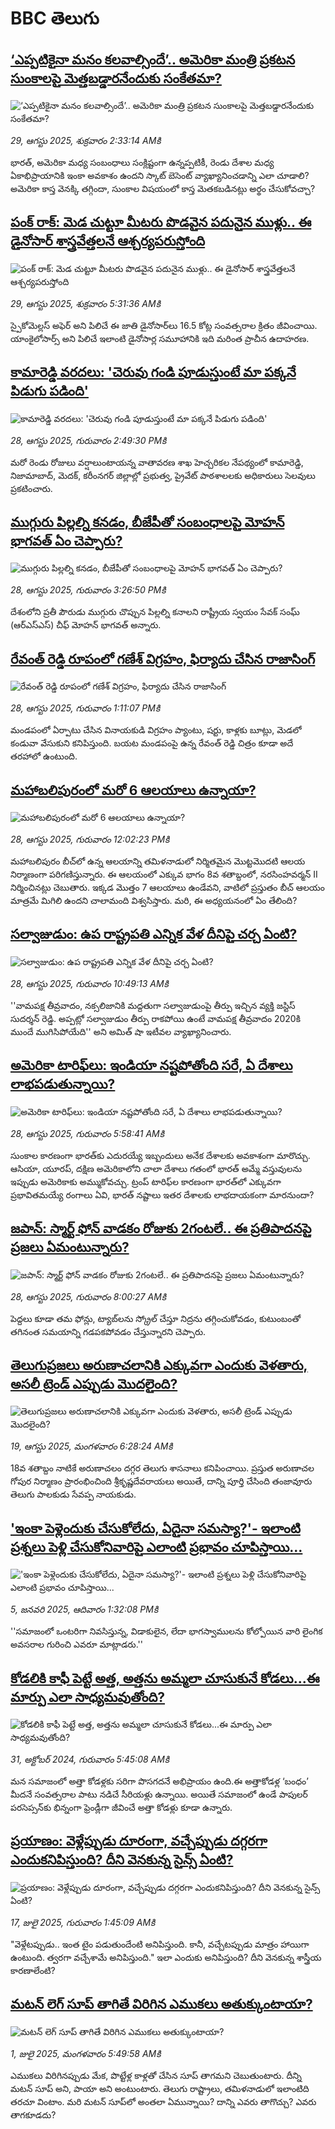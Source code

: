 # BBC తెలుగు## [‘ఎప్పటికైనా మనం కలవాల్సిందే’.. అమెరికా మంత్రి ప్రకటన సుంకాలపై మెత్తబడ్డారనేందుకు సంకేతమా?](https://www.bbc.com/telugu/articles/cx29zg9l7r9o?at_medium=RSS&at_campaign=rss?at_campaign=githubrss)![‘ఎప్పటికైనా మనం కలవాల్సిందే’.. అమెరికా మంత్రి ప్రకటన సుంకాలపై మెత్తబడ్డారనేందుకు సంకేతమా?](https://ichef.bbci.co.uk/ace/ws/240/cpsprodpb/d7a2/live/455cbdc0-8419-11f0-b391-6936825093bd.jpg)_29, ఆగస్టు 2025, శుక్రవారం 2:33:14 AMకి_భారత్, అమెరికా మధ్య సంబంధాలు సంక్లిష్టంగా ఉన్నప్పటికీ, రెండు దేశాల మధ్య ఏకాభిప్రాయానికి ఇంకా అవకాశం ఉందని స్కాట్ బెసెంట్ వ్యాఖ్యానించడాన్ని ఎలా చూడాలి? అమెరికా కాస్త వెనక్కి తగ్గిందా, సుంకాల విషయంలో కాస్త మెతకబడినట్లు అర్థం చేసుకోవచ్చా?## [పంక్ రాక్: మెడ చుట్టూ మీటరు పొడవైన పదునైన ముళ్లు.. ఈ డైనోసార్ శాస్త్రవేత్తలనే ఆశ్చర్యపరుస్తోంది](https://www.bbc.com/telugu/articles/clyrmyd03wko?at_medium=RSS&at_campaign=rss?at_campaign=githubrss)![పంక్ రాక్: మెడ చుట్టూ మీటరు పొడవైన పదునైన ముళ్లు.. ఈ డైనోసార్ శాస్త్రవేత్తలనే ఆశ్చర్యపరుస్తోంది](https://ichef.bbci.co.uk/ace/ws/240/cpsprodpb/b685/live/62bb8530-8497-11f0-b8ce-c55914c35afe.png)_29, ఆగస్టు 2025, శుక్రవారం 5:31:36 AMకి_స్పైకోమెల్లస్ అఫెర్ అని పిలిచే ఈ జాతి డైనోసార్‌లు 16.5 కోట్ల సంవత్సరాల క్రితం జీవించాయి. 
యాంకైలోసార్స్ అని పిలిచే ఇలాంటి డైనోసార్ల సమూహానికి ఇది మరింత ప్రాచీన ఉదాహరణ.## [కామారెడ్డి వరదలు: 'చెరువు గండి పూడుస్తుంటే మా పక్కనే పిడుగు పడింది'](https://www.bbc.com/telugu/articles/c99mdkg02glo?at_medium=RSS&at_campaign=rss?at_campaign=githubrss)![కామారెడ్డి వరదలు: 'చెరువు గండి పూడుస్తుంటే మా పక్కనే పిడుగు పడింది'](https://ichef.bbci.co.uk/ace/standard/240/cpsprodpb/df36/live/fa4c7420-842b-11f0-b391-6936825093bd.jpg)_28, ఆగస్టు 2025, గురువారం 2:49:30 PMకి_మరో రెండు రోజులు వర్షాలుంటాయన్న వాతావరణ శాఖ హెచ్చరికల నేపథ్యంలో కామారెడ్డి, నిజామాబాద్, మెదక్, కరీంనగర్ జిల్లాల్లో ప్రభుత్వ, ప్రైవేట్ పాఠశాలలకు అధికారులు సెలవులు ప్రకటించారు.## [ముగ్గురు పిల్లల్ని కనడం, బీజేపీతో సంబంధాలపై మోహన్ భాగవత్ ఏం చెప్పారు?](https://www.bbc.com/telugu/articles/cgr9vljyrgyo?at_medium=RSS&at_campaign=rss?at_campaign=githubrss)![ముగ్గురు పిల్లల్ని కనడం, బీజేపీతో సంబంధాలపై మోహన్ భాగవత్ ఏం చెప్పారు?](https://ichef.bbci.co.uk/ace/ws/240/cpsprodpb/4601/live/7b6fe2d0-8422-11f0-b391-6936825093bd.png)_28, ఆగస్టు 2025, గురువారం 3:26:50 PMకి_దేశంలోని ప్రతీ పౌరుడు ముగ్గురు చొప్పున పిల్లల్ని కనాలని రాష్ట్రీయ స్వయం సేవక్ సంఘ్ (ఆర్‌ఎస్‌ఎస్) చీఫ్ మోహన్ భాగవత్ అన్నారు.## [రేవంత్ రెడ్డి రూపంలో గణేశ్ విగ్రహం, ఫిర్యాదు చేసిన రాజాసింగ్](https://www.bbc.com/telugu/articles/cd9j4zw1wz5o?at_medium=RSS&at_campaign=rss?at_campaign=githubrss)![రేవంత్ రెడ్డి రూపంలో గణేశ్ విగ్రహం, ఫిర్యాదు చేసిన రాజాసింగ్](https://ichef.bbci.co.uk/ace/ws/240/cpsprodpb/d20b/live/a679cec0-840c-11f0-bd2b-c9a8fb561af5.png)_28, ఆగస్టు 2025, గురువారం 1:11:07 PMకి_మండపంలో ఏర్పాటు చేసిన వినాయకుడి విగ్రహం ప్యాంటు, షర్టు, కాళ్లకు బూట్లు, మెడలో కండువా వేసుకుని కనిపిస్తుంది. బయట మండపంపై ఉన్న రేవంత్ రెడ్డి చిత్రం కూడా అదే తరహాలో ఉంటుంది.## [మహాబలిపురంలో మరో 6 ఆలయాలు ఉన్నాయా?](https://www.bbc.com/telugu/articles/c4g0lqxx69lo?at_medium=RSS&at_campaign=rss?at_campaign=githubrss)![మహాబలిపురంలో మరో 6 ఆలయాలు ఉన్నాయా?](https://ichef.bbci.co.uk/ace/ws/240/cpsprodpb/6814/live/9b55d850-8406-11f0-bd2b-c9a8fb561af5.jpg)_28, ఆగస్టు 2025, గురువారం 12:02:23 PMకి_మహాబలిపురం బీచ్‌లో ఉన్న ఆలయాన్ని తమిళనాడులో నిర్మితమైన మొట్టమొదటి ఆలయ నిర్మాణంగా పరిగణిస్తున్నారు. ఈ ఆలయంలో ఎక్కువ భాగం 8వ శతాబ్దంలో, నరసింహవర్మన్ II నిర్మించినట్లు చెబుతారు. ఇక్కడ మొత్తం 7 ఆలయాలు ఉండేవని, వాటిలో ప్రస్తుతం  బీచ్ ఆలయం మాత్రమే మిగిలి ఉందని చాలామంది విశ్వసిస్తారు. మరి, ఈ అధ్యయనంలో ఏం తేలింది?## [సల్వాజుడుం: ఉప రాష్ట్రపతి ఎన్నిక వేళ  దీనిపై చర్చ ఏంటి?](https://www.bbc.com/telugu/articles/crr24eyx9zqo?at_medium=RSS&at_campaign=rss?at_campaign=githubrss)![సల్వాజుడుం: ఉప రాష్ట్రపతి ఎన్నిక వేళ  దీనిపై చర్చ ఏంటి?](https://ichef.bbci.co.uk/ace/standard/240/cpsprodpb/8d44/live/7e72e970-83fd-11f0-b391-6936825093bd.jpg)_28, ఆగస్టు 2025, గురువారం 10:49:13 AMకి_''వామపక్ష తీవ్రవాదం, నక్సలిజానికి మద్దతుగా సల్వాజుడుంపై తీర్పు ఇచ్చిన వ్యక్తి జస్టిస్ సుదర్శన్ రెడ్డి. అప్పట్లో సల్వాజుడుం తీర్పు రాకపోయి ఉంటే వామపక్ష తీవ్రవాదం 2020కి ముందే ముగిసిపోయేది'' అని అమిత్ షా ఇటీవల వ్యాఖ్యానించారు.## [అమెరికా టారిఫ్‌లు: ఇండియా నష్టపోతోంది సరే, ఏ దేశాలు లాభపడుతున్నాయి? ](https://www.bbc.com/telugu/articles/cq87jzz9j58o?at_medium=RSS&at_campaign=rss?at_campaign=githubrss)![అమెరికా టారిఫ్‌లు: ఇండియా నష్టపోతోంది సరే, ఏ దేశాలు లాభపడుతున్నాయి? ](https://ichef.bbci.co.uk/ace/ws/240/cpsprodpb/1054/live/ee6e17b0-83bf-11f0-b385-d380af23fc16.jpg)_28, ఆగస్టు 2025, గురువారం 5:58:41 AMకి_సుంకాల కారణంగా భారత్‌కు ఎదురయ్యే ఇబ్బందులు అనేక దేశాలకు అవకాశంగా మారొచ్చు. ఆసియా, యూరప్, దక్షిణ అమెరికాలోని చాలా దేశాలు గతంలో భారత్ అమ్మే వస్తువులను ఇప్పుడు అమెరికాకు అమ్ముకోవచ్చు. ట్రంప్ టారిఫ్‌ల కారణంగా  భారత్‌లో ఎక్కువగా ప్రభావితమయ్యే రంగాలు ఏవి, భారత్ నష్టాలు ఇతర దేశాలకు లాభదాయకంగా మారనుందా?## [జపాన్: స్మార్ట్ ఫోన్ వాడకం రోజుకు 2గంటలే..  ఈ ప్రతిపాదనపై ప్రజలు ఏమంటున్నారు? ](https://www.bbc.com/telugu/articles/crevr5jzzr4o?at_medium=RSS&at_campaign=rss?at_campaign=githubrss)![జపాన్: స్మార్ట్ ఫోన్ వాడకం రోజుకు 2గంటలే..  ఈ ప్రతిపాదనపై ప్రజలు ఏమంటున్నారు? ](https://ichef.bbci.co.uk/ace/ws/240/cpsprodpb/3491/live/e3755450-83d7-11f0-a34f-318be3fb0481.jpg)_28, ఆగస్టు 2025, గురువారం 8:00:27 AMకి_పెద్దలు కూడా తమ ఫోన్లు, ట్యాబ్‌లను స్క్రోల్ చేస్తూ నిద్రను తగ్గించుకోవడం, కుటుంబంతో తగినంత సమయాన్ని గడపకపోవడం చేస్తున్నారని చెప్పారు.## [తెలుగుప్రజలు అరుణాచలానికి ఎక్కువగా ఎందుకు వెళతారు, అసలీ ట్రెండ్ ఎప్పుడు మొదలైంది? ](https://www.bbc.com/telugu/articles/c8jp32zrzxpo?at_medium=RSS&at_campaign=rss?at_campaign=githubrss)![తెలుగుప్రజలు అరుణాచలానికి ఎక్కువగా ఎందుకు వెళతారు, అసలీ ట్రెండ్ ఎప్పుడు మొదలైంది? ](https://ichef.bbci.co.uk/ace/ws/240/cpsprodpb/cf2d/live/01932bf0-7d85-11f0-98a0-956f61945264.jpg)_19, ఆగస్టు 2025, మంగళవారం 6:28:24 AMకి_18వ శతాబ్దం నాటికే అరుణాచలం దగ్గర తెలుగు శాసనాలు కనిపించాయి. ప్రస్తుత అరుణాచల గోపుర నిర్మాణం ప్రారంభించింది శ్రీకృష్ణదేవరాయలు అయితే, దాన్ని పూర్తి చేసింది తంజావూరు తెలుగు పాలకుడు సేవప్ప నాయకుడు.## ['ఇంకా పెళ్లెందుకు చేసుకోలేదు, ఏదైనా సమస్యా?'- ఇలాంటి ప్రశ్నలు పెళ్లి చేసుకోనివారిపై ఎలాంటి ప్రభావం చూపిస్తాయి... ](https://www.bbc.com/telugu/articles/cgq1w3lz7yyo?at_medium=RSS&at_campaign=rss?at_campaign=githubrss)!['ఇంకా పెళ్లెందుకు చేసుకోలేదు, ఏదైనా సమస్యా?'- ఇలాంటి ప్రశ్నలు పెళ్లి చేసుకోనివారిపై ఎలాంటి ప్రభావం చూపిస్తాయి... ](https://ichef.bbci.co.uk/ace/ws/240/cpsprodpb/f6de/live/72c94a60-cb3e-11ef-87df-d575b9a434a4.jpg)_5, జనవరి 2025, ఆదివారం 1:32:08 PMకి_''సమాజంలో ఒంటరిగా నివసిస్తున్న, విడాకులైన, లేదా భాగస్వాములను కోల్పోయిన వారి లైంగిక అవసరాల గురించి ఎవరూ మాట్లాడరు.''## [కోడలికి కాఫీ పెట్టే అత్త, అత్తను అమ్మలా చూసుకునే కోడలు...ఈ మార్పు ఎలా సాధ్యమవుతోంది?](https://www.bbc.com/telugu/articles/c1l41zl8el2o?at_medium=RSS&at_campaign=rss?at_campaign=githubrss)![కోడలికి కాఫీ పెట్టే అత్త, అత్తను అమ్మలా చూసుకునే కోడలు...ఈ మార్పు ఎలా సాధ్యమవుతోంది?](https://ichef.bbci.co.uk/ace/ws/240/cpsprodpb/2b61/live/9176a6d0-8b0e-11ef-a81b-b1eda9741da3.jpg)_31, అక్టోబర్ 2024, గురువారం 5:45:08 AMకి_మన సమాజంలో అత్తా కోడళ్లకు సరిగా పొసగదనే అభిప్రాయం ఉంది.ఈ అత్తాకోడళ్ల ‘బంధం’ మీదనే సంవత్సరాల పాటు నడిచే సీరియళ్లు ఉన్నాయి. అయితే సమాజంలో ఉండే పాపులర్ పరసెప్సన్‌కు భిన్నంగా ఫ్రెండ్లీగా జీవించే అత్తా కోడళ్లు కూడా ఉన్నారు.## [ప్రయాణం: వెళ్లేప్పుడు దూరంగా, వచ్చేప్పుడు దగ్గరగా ఎందుకనిపిస్తుంది? దీని వెనకున్న సైన్స్ ఏంటి?](https://www.bbc.com/telugu/articles/c0l4y727n1jo?at_medium=RSS&at_campaign=rss?at_campaign=githubrss)![ప్రయాణం: వెళ్లేప్పుడు దూరంగా, వచ్చేప్పుడు దగ్గరగా ఎందుకనిపిస్తుంది? దీని వెనకున్న సైన్స్ ఏంటి?](https://ichef.bbci.co.uk/ace/ws/240/cpsprodpb/054c/live/6957c010-62b0-11f0-8e78-11023c48a856.png)_17, జులై 2025, గురువారం 1:45:09 AMకి_"వెళ్లేటప్పుడు.. ఇంత టైం పడుతుందేంటి అనిపిస్తుంది. కానీ, వచ్చేటప్పుడు మాత్రం హాయిగా ఉంటుంది. త్వరగా వచ్చేశామే అనిపిస్తుంది." ఇలా ఎందుకు అనిపిస్తుంది? దీని వెనకున్న శాస్త్రీయ కారణాలేంటి?## [మటన్ లెగ్ సూప్ తాగితే విరిగిన ఎముకలు అతుక్కుంటాయా?](https://www.bbc.com/telugu/articles/c0l4g92j8kzo?at_medium=RSS&at_campaign=rss?at_campaign=githubrss)![మటన్ లెగ్ సూప్ తాగితే విరిగిన ఎముకలు అతుక్కుంటాయా?](https://ichef.bbci.co.uk/ace/ws/240/cpsprodpb/b31e/live/cce532c0-6d41-11f0-9462-bb509dc78127.jpg)_1, జులై 2025, మంగళవారం 5:49:58 AMకి_ఎముకలు విరిగినప్పుడు మేక, పొట్టేళ్ల కాళ్లతో చేసిన సూప్ తాగమని చెబుతుంటారు. దీన్ని మటన్ సూప్ అని, పాయా అని అంటుంటారు. తెలుగు రాష్ట్రాలు, తమిళనాడులో ఇలాంటిది తరచూ వింటాం. మరి మటన్ సూప్‌లో అంతలా ఏమున్నాయి? దాన్ని ఎవరు తాగొచ్చు? ఎవరు తాగకూడదు?